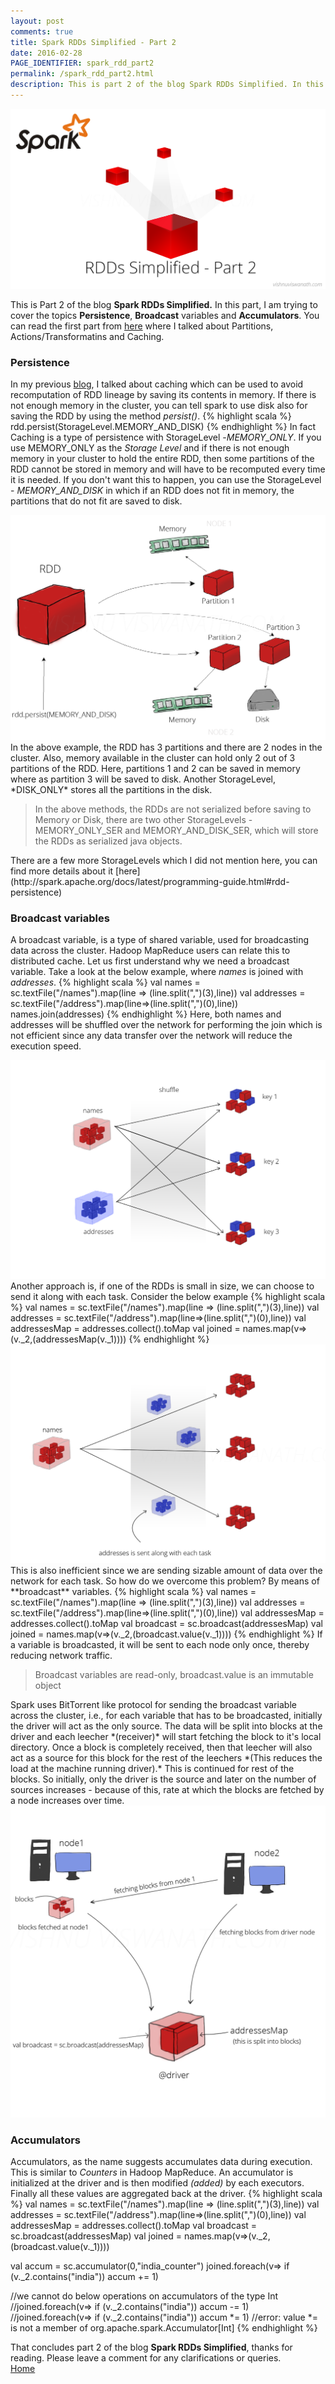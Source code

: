 ```yaml
---
layout: post
comments: true
title: Spark RDDs Simplified - Part 2
date: 2016-02-28
PAGE_IDENTIFIER: spark_rdd_part2
permalink: /spark_rdd_part2.html
description: This is part 2 of the blog Spark RDDs Simplified. In this part, I am trying to cover the topics Persistence, Broadcast variables and Accumulators.
---
```

<div class="col three">
	<img class="col three" src="/img/spark_rdd_2/blog_header.png">
</div>

This is Part 2 of the blog **Spark RDDs Simplified.** In this part,  I am trying to cover the topics **Persistence**, **Broadcast** variables and **Accumulators**. You can read the first part from [here](spark_rdd) where I talked about Partitions, Actions/Transformatins and Caching.

### **Persistence**
In my previous [blog](spark_rdd), I talked about caching which can be used to avoid recomputation of RDD lineage by saving its contents in memory. If there is not enough memory in the cluster, you can tell spark to use disk also for saving the RDD by using the method *persist()*.
{% highlight scala %}
rdd.persist(StorageLevel.MEMORY_AND_DISK)
{% endhighlight %}
 In fact Caching is a type of persistence with StorageLevel -*MEMORY_ONLY*. If you use MEMORY_ONLY as the *Storage Level* and if there is not enough memory in your cluster to hold the entire RDD, then some partitions of the RDD cannot be stored in memory and will have to be recomputed every time it is needed. If you don't want this to happen, you can use the StorageLevel -
*MEMORY_AND_DISK* in which if an RDD does not fit in memory, the partitions that do not fit are saved to disk.
<div class="col three">
	<img class="col three" src="/img/spark_rdd_2/rdd_persistence.png">
</div>
In the above example, the RDD has 3 partitions and there are 2 nodes in the cluster. Also, memory available in the cluster can hold only 2 out of 3 partitions of the RDD. Here, partitions 1 and 2 can be saved in memory where as partition 3 will be saved to disk. Another StorageLevel, *DISK_ONLY* stores all the partitions in the disk.
<blockquote>In the above methods, the RDDs are not serialized before saving to Memory or Disk, there are two other StorageLevels - MEMORY_ONLY_SER and MEMORY_AND_DISK_SER, which will store the RDDs as serialized java objects.
</blockquote> 
There are a few more StorageLevels which I did not mention here, you can find more details about it [here](http://spark.apache.org/docs/latest/programming-guide.html#rdd-persistence)

### **Broadcast variables**
A broadcast variable, is a type of shared variable, used for broadcasting data across the cluster. Hadoop MapReduce users can relate this to distributed cache. Let us first understand why we need a broadcast variable. Take a look at the below example, where *names* is joined with *addresses*.
{% highlight scala %}
val names = sc.textFile("/names").map(line => (line.split(",")(3),line))
val addresses = sc.textFile("/address").map(line=>(line.split(",")(0),line))
names.join(addresses)
{% endhighlight %}
Here, both names and addresses will be shuffled over the network for performing the join which is not efficient since any data transfer over the network will reduce the execution speed.
<div class="col three">
	<img class="col three" src="/img/spark_rdd_2/rdd_broadcast_shuffle.png">
</div>
Another approach is, if one of the RDDs is small in size, we can choose to send it along with each task. Consider the below example
{% highlight scala %}
val names = sc.textFile("/names").map(line => (line.split(",")(3),line))
val addresses = sc.textFile("/address").map(line=>(line.split(",")(0),line))
val addressesMap = addresses.collect().toMap
val joined = names.map(v=>(v._2,(addressesMap(v._1))))
{% endhighlight %}
<div class="col three">
	<img class="col three" src="/img/spark_rdd_2/rdd_broadcast_collect.png">
</div>
This is also inefficient since we are sending sizable amount of data over the network for each task. So how do we overcome this problem? By means of **broadcast** variables.
{% highlight scala %}
val names = sc.textFile("/names").map(line => (line.split(",")(3),line))
val addresses = sc.textFile("/address").map(line=>(line.split(",")(0),line))
val addressesMap = addresses.collect().toMap
val broadcast = sc.broadcast(addressesMap)
val joined = names.map(v=>(v._2,(broadcast.value(v._1))))
{% endhighlight %}
If a variable is broadcasted, it will be sent to each node only once, thereby reducing network traffic. 
<blockquote>Broadcast variables are read-only, broadcast.value is an immutable object</blockquote>
Spark uses BitTorrent like protocol for sending the broadcast variable across the cluster, i.e., for each variable that has to be broadcasted, initially the driver will act as the only source. The data will be split into blocks at the driver and each leecher *(receiver)* will start fetching the block to it's local directory. Once a block is completely received, then that leecher will also act as a source for this block for the rest of the leechers *(This reduces the load at the machine running driver).* This is continued for rest of the blocks. So initially, only the driver is the source and later on the number of sources increases - because of this, rate at which the blocks are fetched by a node increases over time.
<div class="col three">
	<img class="col three" src="/img/spark_rdd_2/rdd_broadcast.png">
</div>

### **Accumulators**
Accumulators, as the name suggests accumulates data during execution. This is similar to *Counters* in Hadoop MapReduce. An accumulator is initialized at the driver and is then modified *(added)* by each executors. Finally all these values are aggregated back at the driver.
{% highlight scala %}
val names = sc.textFile("/names").map(line => (line.split(",")(3),line))
val addresses = sc.textFile("/address").map(line=>(line.split(",")(0),line))
val addressesMap = addresses.collect().toMap
val broadcast = sc.broadcast(addressesMap)
val joined = names.map(v=>(v._2,(broadcast.value(v._1))))

val accum = sc.accumulator(0,"india_counter")
joined.foreach(v=> if (v._2.contains("india")) accum += 1)

//we cannot do below operations on accumulators of the type Int
//joined.foreach(v=> if (v._2.contains("india")) accum -= 1)
//joined.foreach(v=> if (v._2.contains("india")) accum *= 1)
//error: value *= is not a member of org.apache.spark.Accumulator[Int]
{% endhighlight %}

That concludes part 2 of the blog **Spark RDDs Simplified**, thanks for reading. Please leave a comment for any clarifications or queries.<br/>
<a href="http://vishnuviswanath.com/">Home</a>

